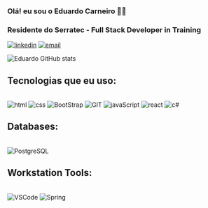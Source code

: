 ### Olá! eu sou o Eduardo Carneiro 👋🏼

### Residente do Serratec - Full Stack Developer in Training

[![linkedin](https://img.shields.io/badge/LinkedIn-0077B5?style=for-the-badge&logo=linkedin&logoColor=white)](https://www.linkedin.com/in/eduardo-carneiro-8b0788277?utm_source=share&utm_campaign=share_via&utm_content=profile&utm_medium=android_app)
[![email](https://img.shields.io/badge/Gmail-D14836?style=for-the-badge&logo=gmail&logoColor=white)](eduardo1990350@gmail.com)

![Eduardo GitHub stats](https://github-readme-stats.vercel.app/api?username=eduardocs90&show_icons=true&theme=radical)





## Tecnologias que eu uso:

<div style= "display: inline_block"><br/>
<img alt="html" src="https://img.shields.io/badge/HTML-239120?style=for-the-badge&logo=html5&logoColor=white">
   <img alt="css" src="https://img.shields.io/badge/CSS-239120?&style=for-the-badge&logo=css3&logoColor=white"> 
   <img alt="BootStrap" src="https://img.shields.io/badge/Bootstrap-563D7C?style=for-the-badge&logo=bootstrap&logoColor=white">
   <img alt="GIT" src="https://img.shields.io/badge/GIT-E44C30?style=for-the-badge&logo=git&logoColor=white">
  <img alt="javaScript" src="https://img.shields.io/badge/JavaScript-F7DF1E?style=for-the-badge&logo=javascript&logoColor=black">
  <img alt="react" src="https://img.shields.io/badge/React-20232A?style=for-the-badge&logo=react&logoColor=61DAFB">
  <img alt="c#" src="https://img.shields.io/badge/C%23-239120?style=for-the-badge&logo=c-sharp&logoColor=white">
</div>

## Databases: 
<div style= "display: inline_block"><br/>
<img alt="PostgreSQL" src="https://img.shields.io/badge/PostgreSQL-316192?style=for-the-badge&logo=postgresql&logoColor=white">
</div>

## Workstation Tools:
<div style= "display: inline_block"><br/>
<img alt="VSCode" src="https://img.shields.io/badge/Visual_Studio_Code-0078D4?style=for-the-badge&logo=visual%20studio%20code&logoColor=white">
<img alt="Spring" src="https://img.shields.io/badge/Spring-6DB33F?style=for-the-badge&logo=spring&logoColor=white">
   
</div>



